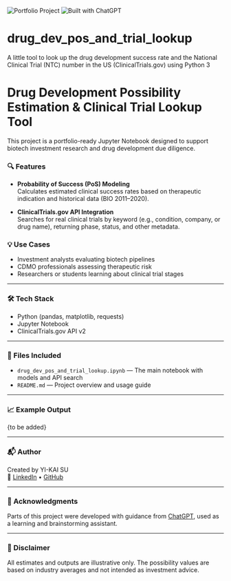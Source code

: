 ![Portfolio Project](https://img.shields.io/badge/Portfolio_Project-Biotech__PoS__Model-blueviolet?style=for-the-badge)
![Built with ChatGPT](https://img.shields.io/badge/Built%20with-ChatGPT-4B8BBE?style=for-the-badge&logo=openai&logoColor=white)

# drug_dev_pos_and_trial_lookup
A little tool to look up the drug development success rate and the National Clinical Trial (NTC) number in the US (ClinicalTrials.gov) using Python 3

# Drug Development Possibility Estimation & Clinical Trial Lookup Tool

This project is a portfolio-ready Jupyter Notebook designed to support biotech investment research and drug development due diligence.

### 🔍 Features

- **Probability of Success (PoS) Modeling**  
  Calculates estimated clinical success rates based on therapeutic indication and historical data (BIO 2011–2020).

- **ClinicalTrials.gov API Integration**  
  Searches for real clinical trials by keyword (e.g., condition, company, or drug name), returning phase, status, and other metadata.

### 💡 Use Cases

- Investment analysts evaluating biotech pipelines  
- CDMO professionals assessing therapeutic risk  
- Researchers or students learning about clinical trial stages

---

### 🛠️ Tech Stack

- Python (pandas, matplotlib, requests)
- Jupyter Notebook
- ClinicalTrials.gov API v2

---

### 📁 Files Included

- `drug_dev_pos_and_trial_lookup.ipynb` — The main notebook with models and API search
- `README.md` — Project overview and usage guide

---

### 📈 Example Output
{to be added}


---

### 📬 Author

Created by YI-KAI SU  
🔗 [LinkedIn](https://www.linkedin.com/in/yi-kai-su-ai-r-data/) • [GitHub](https://github.com/yikai82)

---

### 🙏 Acknowledgments

Parts of this project were developed with guidance from [ChatGPT](https://chat.openai.com), used as a learning and brainstorming assistant.


---

### 📌 Disclaimer

All estimates and outputs are illustrative only. The possibility values are based on industry averages and not intended as investment advice.
